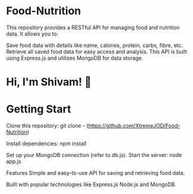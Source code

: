 # Food-Nutrition

This repository provides a RESTful API for managing food and nutrition data. It allows you to:

Save food data with details like name, calories, protein, carbs, fibre, etc. Retrieve all saved food data for easy access and analysis. This API is built using Express.js and utilizes MongoDB for data storage.

# Hi, I'm Shivam! 👋

# Getting Start
Clone this repository: git clone - (https://github.com/XtremeJOD/Food-Nutrition)

Install dependencies: npm install

Set up your MongoDB connection (refer to db.js). Start the server: node app.js

Features
Simple and easy-to-use API for saving and retrieving food data.

Built with popular technologies like Express.js Node.js and MongoDB.
